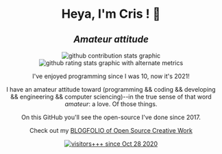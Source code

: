 <h1 align=center>Heya, I'm Cris ! 👋</h1>
<h2 align=center><i>Amateur attitude</i></h2>


<p align=center>
  <img alt="github contribution stats graphic" src=https://github-contribution-stats.vercel.app/api/?username=i5ik>
  <br>
  <img alt="github rating stats graphic with alternate metrics" src="https://github-readme-stats.vercel.app/api?username=i5ik&show_icons=true&theme=blueberry&hide_border=true&count_private=true">
</p>

<p align=center>
  I've enjoyed programming since I was 10, now it's 2021!
<p align=center>
  I have an amateur attitude toward (programming && coding && developing && engineering && computer sciencing)--in the true sense of that word <i>amateur</i>: a love. Of those things.
<p align=center>
  On this GitHub you'll see the open-source I've done since 2017.
<p align=center>
  Check out my <a href=https://github.com/i5ik/Blogfolio>BLOGFOLIO of Open Source Creative Work</a>
<p align=center>
  <a href=https://hits.seeyoufarm.com target=_blank><img alt="visitors+++ since Oct 28 2020" src=https://hits.seeyoufarm.com/api/count/incr/badge.svg?url=https%3A%2F%2Fgithub.com%2Fc9fe&count_bg=%2379C83D&title_bg=%23555555&icon=&icon_color=%23E7E7E7&title=%28today%2Ftotal%29%20visitors%2B%2B%2B%20since%20Oct%2028%202020&edge_flat=false>
</p>
